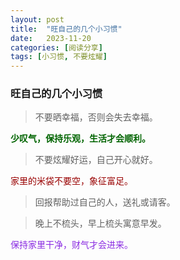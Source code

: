 ```yaml
---
layout: post
title:  "旺自己的几个小习惯"
date:   2023-11-20
categories: [阅读分享]
tags: [小习惯, 不要炫耀]  
---
```


### 旺自己的几个小习惯

> 不要晒幸福，否则会失去幸福。  

<font color="#006400">**少叹气，保持乐观，生活才会顺利。**</font> 

> 不要炫耀好运，自己开心就好。

<font color="#990000">家里的米袋不要空，象征富足。</font> 

> 回报帮助过自己的人，送礼或请客。

> 晚上不梳头，早上梳头寓意早发。

<font color="#8a2be2">保持家里干净，财气才会进来。</font> 



